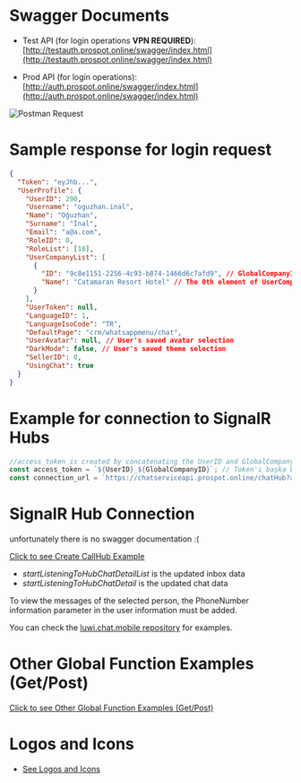 # Swagger Documents

- Test API (for login operations **VPN REQUIRED**): [http://testauth.prospot.online/swagger/index.html](http://testauth.prospot.online/swagger/index.html)

- Prod API (for login operations): [http://auth.prospot.online/swagger/index.html](http://auth.prospot.online/swagger/index.html)

![Postman Request](https://i.hizliresim.com/tpbzcmi.png)

# Sample response for login request

```json
{
  "Token": "eyJhb...",
  "UserProfile": {
    "UserID": 290,
    "Username": "oguzhan.inal",
    "Name": "Oğuzhan",
    "Surname": "İnal",
    "Email": "a@a.com",
    "RoleID": 0,
    "RoleList": [18],
    "UserCompanyList": [
      {
        "ID": "9c8e1151-2256-4c93-b874-1466d6c7afd9", // GlobalCompanyID variable for request header
        "Name": "Catamaran Resort Hotel" // The 0th element of UserCompanyList should always be taken as the default value.
      }
    ],
    "UserToken": null,
    "LanguageID": 1,
    "LanguageIsoCode": "TR",
    "DefaultPage": "crm/whatsappmenu/chat",
    "UserAvatar": null, // User's saved avatar selection
    "DarkMode": false, // User's saved theme selection
    "SellerID": 0,
    "UsingChat": true
  }
}
```

# Example for connection to SignalR Hubs

```js
//access_token is created by concatenating the UserID and GlobalCompanyID in the response of the login request
const access_token = `${UserID}_${GlobalCompanyID}`; // Token'ı başka bir kaynaktan da alabilirsiniz.
const connection_url = `https://chatserviceapi.prospot.online/chatHub?access_token=${accessToken}`;
```

# SignalR Hub Connection

unfortunately there is no swagger documentation :(

[Click to see Create CallHub Example](utils/callHub.js)

- _startListeningToHubChatDetailList_ is the updated inbox data
- _startListeningToHubChatDetail_ is the updated chat data

To view the messages of the selected person, the PhoneNumber information parameter in the user information must be added.

You can check the [luwi.chat.mobile repository](https://bitbucket.org/netsolutionworld1/luwi.chat.mobile/src/master/) for examples.

# Other Global Function Examples (Get/Post)

[Click to see Other Global Function Examples (Get/Post)](utils)

# Logos and Icons

- [See Logos and Icons](assets)
